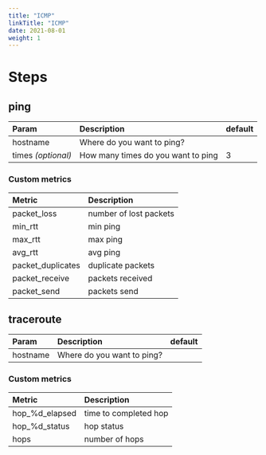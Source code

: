 ```yaml
---
title: "ICMP"
linkTitle: "ICMP"
date: 2021-08-01
weight: 1
---
```

# Steps

## ping
| Param | Description    | default |
|:----------|:-------------|:-------------|
| hostname      | Where do you want to ping?  | |
| times  *(optional)*  | How many times do you want to ping | 3 |

### Custom metrics
| Metric | Description    | 
|:----------|:-------------|
| packet_loss      | number of lost packets  |
| min_rtt      | min ping |
| max_rtt      | max ping |
| avg_rtt      | avg ping |
| packet_duplicates | duplicate packets |
| packet_receive | packets received |
| packet_send | packets send |

## traceroute
| Param | Description    | default |
|:----------|:-------------|:-------------|
| hostname      | Where do you want to ping?  | |

### Custom metrics
| Metric | Description    | 
|:----------|:-------------|
| hop_%d_elapsed      | time to completed hop |
| hop_%d_status     | hop status |
| hops      | number of hops |
